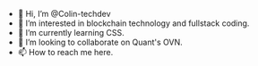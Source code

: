 - 👋 Hi, I’m @Colin-techdev
- 👀 I’m interested in blockchain technology and fullstack coding. 
- 🌱 I’m currently learning CSS. 
- 💞️ I’m looking to collaborate on Quant's OVN. 
- 📫 How to reach me here. 

<!---
Colin-techdev/Colin-techdev is a ✨ special ✨ repository because its `README.md` (this file) appears on your GitHub profile.
You can click the Preview link to take a look at your changes.
--->
